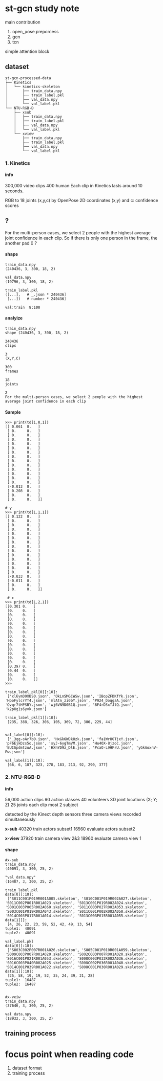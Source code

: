 # st-gcn study note
main contribution
1. open_pose preporcess
2. gcn
3. tcn

simple attention block


## dataset
```
st-gcn-processed-data
├── Kinetics
│   └── kinetics-skeleton
│       ├── train_data.npy
│       ├── train_label.pkl
│       ├── val_data.npy
│       └── val_label.pkl
└── NTU-RGB-D
    ├── xsub
    │   ├── train_data.npy
    │   ├── train_label.pkl
    │   ├── val_data.npy
    │   └── val_label.pkl
    └── xview
        ├── train_data.npy
        ├── train_label.pkl
        ├── val_data.npy
        └── val_label.pkl

```
### 1. Kinetics
#### info
300,000 video clips
400 human
Each clip in Kinetics lasts around 10 seconds.

RGB to 18 joints (x,y,c) by OpenPose
2D coordinates (x,y) and c: confidence scores

## ?
For the multi-person
cases, we select 2 people with the highest average joint confidence in each clip. So if there is only one person in the frame, the another pad 0 ?
#### shape
```
train_data.npy
(240436, 3, 300, 18, 2)

val_data.npy
(19796, 3, 300, 18, 2)

train_label.pkl
([...],   # _.json * 240436]
 [...])   # number * 240436]

val:train  8:100
```


#### analyize
```
train_data.npy
shape (240436, 3, 300, 18, 2)

240436 
clips

3 
(X,Y,C)

300 
frames

18 
joints

2 
For the multi-person cases, we select 2 people with the highest average joint confidence in each clip
```


#### Sample 
```
>>> print(td[1,0,1]) 
[[ 0.061  0.   ]
 [ 0.     0.   ]
 [ 0.     0.   ]
 [ 0.     0.   ]
 [ 0.     0.   ]
 [ 0.     0.   ]
 [ 0.     0.   ]
 [ 0.     0.   ]
 [ 0.     0.   ]
 [ 0.     0.   ]
 [ 0.     0.   ]
 [ 0.     0.   ]
 [ 0.     0.   ]
 [ 0.     0.   ]
 [-0.013  0.   ]
 [ 0.208  0.   ]
 [ 0.     0.   ]
 [ 0.     0.   ]]

# y 
>>> print(td[1,1,1])
[[ 0.122  0.   ]
 [ 0.     0.   ]
 [ 0.     0.   ]
 [ 0.     0.   ]
 [ 0.     0.   ]
 [ 0.     0.   ]
 [ 0.     0.   ]
 [ 0.     0.   ]
 [ 0.     0.   ]
 [ 0.     0.   ]
 [ 0.     0.   ]
 [ 0.     0.   ]
 [ 0.     0.   ]
 [ 0.     0.   ]
 [-0.033  0.   ]
 [-0.011  0.   ]
 [ 0.     0.   ]
 [ 0.     0.   ]]

 # c
>>> print(td[1,2,1])
[[0.301 0.   ]
 [0.    0.   ]
 [0.    0.   ]
 [0.    0.   ]
 [0.    0.   ]
 [0.    0.   ]
 [0.    0.   ]
 [0.    0.   ]
 [0.    0.   ]
 [0.    0.   ]
 [0.    0.   ]
 [0.    0.   ]
 [0.    0.   ]
 [0.    0.   ]
 [0.397 0.   ]
 [0.44  0.   ]
 [0.    0.   ]
 [0.    0.   ]]
>>>

train_label_pkl[0][:10]:
 ['xl6vmD0XBS0.json', 'OkLnSMGCWSw.json', 'IBopZFDKfYk.json', 'HpoFylcrYT4.json', 'mlAtn_zi0bY.json', 'P924_DoqgaA.json', 'Qvqr7tHPSBY.json', 'wj6VN9D0B1Q.json', '8F4rDSxTJlQ.json', 'k2pUg1s6yvk.json']

train_label_pkl[1][:10]:
 [235, 388, 326, 306, 105, 369, 72, 306, 229, 44]


val_label[0][:10]:
 ['_3qg-oAr7b0.json', 'HxGk6WDkOzk.json', 'fa1WrHOTjxY.json', 'pF6EjkDzs5o.json', 'syJ-6ygTmVM.json', 'Hu4OX-8jzoc.json', 'EUIGpdmtzuA.json', 'HXhYD9z_DlE.json', 'PcaO-L9HPrU.json', 'yGkAoxnV-Fw.json']

val_label[1][:10]:
 [66, 6, 187, 323, 278, 183, 213, 92, 290, 377]

```

### 2. NTU-RGB-D
#### info
56,000 action clips
60 action classes
40 volunteers
3D joint locations (X; Y; Z) 
25 joints
each clip most 2 subject

detected by the Kinect depth sensors
three camera views recorded simultaneously

**x-sub**
40320 train actors subset1
16560 evaluate actors subset2

**x-view**
37920 train camera view 2&3
18960 evaluate camera view 1

#### shape
```
#x-sub
train_data.npy
(40091, 3, 300, 25, 2)

"val_data.npy"
(16487, 3, 300, 25, 2)

train_label.pkl
data[0][:10]:
 ['S011C001P019R001A005.skeleton', 'S010C001P019R002A027.skeleton', 'S011C002P001R001A023.skeleton', 'S013C001P019R002A024.skeleton', 'S001C003P005R002A060.skeleton', 'S011C003P027R002A053.skeleton', 'S003C001P019R002A043.skeleton', 'S011C001P002R002A050.skeleton', 'S014C003P017R001A014.skeleton', 'S013C003P015R001A055.skeleton']
data[1][]:
 [4, 26, 22, 23, 59, 52, 42, 49, 13, 54]
tuple1:  40091
tuple2:  40091

val_label.pkl
data[0][:10]:
 ['S003C002P007R001A026.skeleton', 'S005C001P010R001A059.skeleton', 'S009C003P007R001A020.skeleton', 'S002C003P007R001A020.skeleton', 'S016C001P021R001A053.skeleton', 'S008C003P032R002A036.skeleton', 'S016C003P040R002A025.skeleton', 'S008C002P036R001A040.skeleton', 'S014C001P039R001A022.skeleton', 'S008C001P030R001A029.skeleton']
data[1][:10]:
 [25, 58, 19, 19, 52, 35, 24, 39, 21, 28]
tuple1:  16487
tuple2:  16487


#x-veiw
train_data.npy
(37646, 3, 300, 25, 2)

val_data.npy
(18932, 3, 300, 25, 2)

```





## training process
















# focus point when reading code
1. dataset format
2. training process

